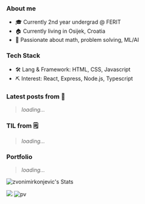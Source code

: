 ### About me

- 🎓 Currently 2nd year undergrad @ FERIT
- 🏠 Currently living in Osijek, Croatia
- 💓 Passionate about math, problem solving, ML/AI

### Tech Stack

- 🛠 Lang & Framework: HTML, CSS, Javascript
- ⛏ Interest: React, Express, Node.js, Typescript

### Latest posts from 📝

> *loading...*

### TIL from 🗒

> *loading...*

### Portfolio

> *loading...*

![zvonimirkonjevic's Stats](https://github-readme-stats.vercel.app/api?username=zvonimirkonjevic&theme=react&show_icons=true&hide_border=true&count_private=true)

[<img src="https://img.shields.io/badge/-LinkedIn-blue?style=flat&logo=linkedin" />](https://www.linkedin.com/in/zvonimirkonjevic/) 
![pv](https://pageview.vercel.app/?github_user=zvonimirkonjevic)
